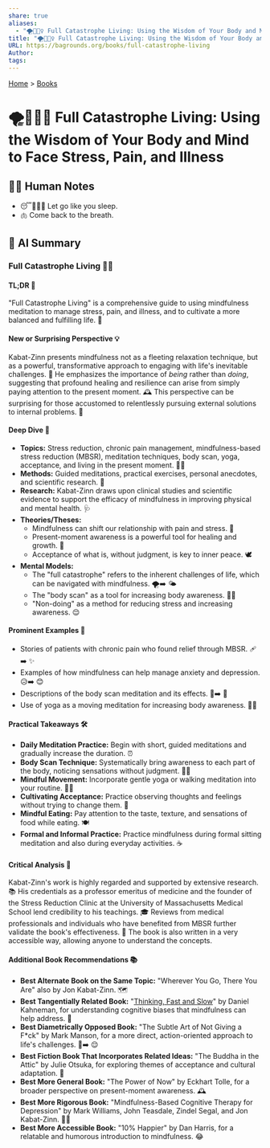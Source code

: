 ```yaml
---
share: true
aliases:
  - "🌪️🧘🏼‍♀️ Full Catastrophe Living: Using the Wisdom of Your Body and Mind to Face Stress, Pain, and Illness"
title: "🌪️🧘🏼‍♀️ Full Catastrophe Living: Using the Wisdom of Your Body and Mind to Face Stress, Pain, and Illness"
URL: https://bagrounds.org/books/full-catastrophe-living
Author: 
tags: 
---
```

[Home](../index.md) > [Books](./index.md)  
# 🌪️🧘🏼‍♀️ Full Catastrophe Living: Using the Wisdom of Your Body and Mind to Face Stress, Pain, and Illness  
## 📝🐒 Human Notes  
- 😴🧘🏼‍♀️ Let go like you sleep.  
- 🫁 Come back to the breath.  
  
## 🤖 AI Summary  
### Full Catastrophe Living 🧘‍♂️  
#### TL;DR 🤯  
  
"Full Catastrophe Living" is a comprehensive guide to using mindfulness meditation to manage stress, pain, and illness, and to cultivate a more balanced and fulfilling life. 🌟  
  
#### New or Surprising Perspective 💡  
  
Kabat-Zinn presents mindfulness not as a fleeting relaxation technique, but as a powerful, transformative approach to engaging with life's inevitable challenges. 🌈 He emphasizes the importance of _being_ rather than _doing_, suggesting that profound healing and resilience can arise from simply paying attention to the present moment. 🕰️ This perspective can be surprising for those accustomed to relentlessly pursuing external solutions to internal problems. 🧐  
  
#### Deep Dive 🌊  
  
- **Topics:** Stress reduction, chronic pain management, mindfulness-based stress reduction (MBSR), meditation techniques, body scan, yoga, acceptance, and living in the present moment. 🧘‍♀️  
- **Methods:** Guided meditations, practical exercises, personal anecdotes, and scientific research. 🔬  
- **Research:** Kabat-Zinn draws upon clinical studies and scientific evidence to support the efficacy of mindfulness in improving physical and mental health. 🩺  
- **Theories/Theses:**  
    - Mindfulness can shift our relationship with pain and stress. 🧠  
    - Present-moment awareness is a powerful tool for healing and growth. 🌱  
    - Acceptance of what is, without judgment, is key to inner peace. 🕊️  
- **Mental Models:**  
    - The "full catastrophe" refers to the inherent challenges of life, which can be navigated with mindfulness. 🌪️➡️ 🌤️  
    - The "body scan" as a tool for increasing body awareness. 🕵️‍♂️  
    - "Non-doing" as a method for reducing stress and increasing awareness. 😌  
  
#### Prominent Examples 📝  
  
- Stories of patients with chronic pain who found relief through MBSR. 🩹➡️ ✨  
- Examples of how mindfulness can help manage anxiety and depression. 😥➡️ 😊  
- Descriptions of the body scan meditation and its effects. 🛌➡️ 🧘  
- Use of yoga as a moving meditation for increasing body awareness. 🤸‍♀️  
  
#### Practical Takeaways 🛠️  
  
- **Daily Meditation Practice:** Begin with short, guided meditations and gradually increase the duration. ⏰  
- **Body Scan Technique:** Systematically bring awareness to each part of the body, noticing sensations without judgment. 🕵️‍♂️  
- **Mindful Movement:** Incorporate gentle yoga or walking meditation into your routine. 🚶‍♀️  
- **Cultivating Acceptance:** Practice observing thoughts and feelings without trying to change them. 💭  
- **Mindful Eating:** Pay attention to the taste, texture, and sensations of food while eating. 🍽️  
- **Formal and Informal Practice:** Practice mindfulness during formal sitting meditation and also during everyday activities. ☕  
  
#### Critical Analysis 🧐  
  
Kabat-Zinn's work is highly regarded and supported by extensive research. 📚 His credentials as a professor emeritus of medicine and the founder of the Stress Reduction Clinic at the University of Massachusetts Medical School lend credibility to his teachings. 🎓 Reviews from medical professionals and individuals who have benefited from MBSR further validate the book's effectiveness. 🌟 The book is also written in a very accessible way, allowing anyone to understand the concepts.  
  
#### Additional Book Recommendations 📚  
  
- **Best Alternate Book on the Same Topic:** "Wherever You Go, There You Are" also by Jon Kabat-Zinn. 🗺️  
- **Best Tangentially Related Book:** "[Thinking, Fast and Slow](./thinking-fast-and-slow.md)" by Daniel Kahneman, for understanding cognitive biases that mindfulness can help address. 🧠  
- **Best Diametrically Opposed Book:** "The Subtle Art of Not Giving a F*ck" by Mark Manson, for a more direct, action-oriented approach to life's challenges. 🤬➡️ 😌  
- **Best Fiction Book That Incorporates Related Ideas:** "The Buddha in the Attic" by Julie Otsuka, for exploring themes of acceptance and cultural adaptation. 🎎  
- **Best More General Book:** "The Power of Now" by Eckhart Tolle, for a broader perspective on present-moment awareness. 🕰️  
- **Best More Rigorous Book:** "Mindfulness-Based Cognitive Therapy for Depression" by Mark Williams, John Teasdale, Zindel Segal, and Jon Kabat-Zinn. 👩‍⚕️  
- **Best More Accessible Book:** "10% Happier" by Dan Harris, for a relatable and humorous introduction to mindfulness. 😂